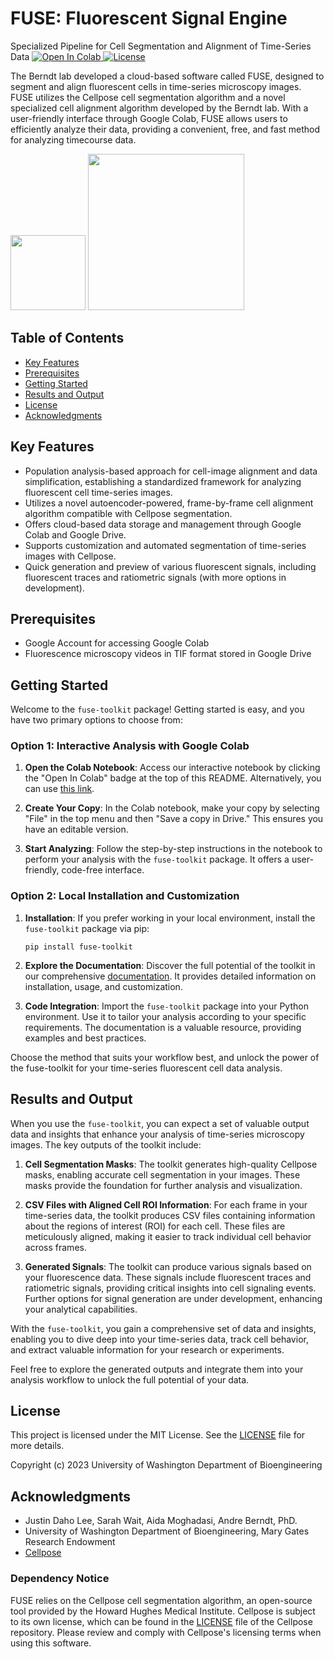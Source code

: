 <h1>
  <b>FUSE</b>: Fluorescent Signal Engine
</h1>

Specialized Pipeline for Cell Segmentation and Alignment of Time-Series Data
<a target="_blank" href="https://colab.research.google.com/github/shanizu/FUSE/blob/main/FUSE.ipynb">
  <img src="https://colab.research.google.com/assets/colab-badge.svg" alt="Open In Colab"/>
</a>
[![License](https://img.shields.io/badge/license-MIT-green)](./LICENSE)

The Berndt lab developed a cloud-based software called FUSE, designed to segment and align fluorescent cells in time-series microscopy images. FUSE utilizes the Cellpose cell segmentation algorithm and a novel specialized cell alignment algorithm developed by the Berndt lab. With a user-friendly interface through Google Colab, FUSE allows users to efficiently analyze their data, providing a convenient, free, and fast method for analyzing timecourse data.

<p float="left">
  <img src="https://res.cloudinary.com/apideck/image/upload/v1615737977/icons/google-colab.png" width="120" />
  <img src="fuse.png" width="250">
</p>

## Table of Contents
- [Key Features](#key-features)
- [Prerequisites](#prerequisites)
- [Getting Started](#getting-started)
- [Results and Output](#results-and-output)
- [License](#license)
- [Acknowledgments](#acknowledgments)

## Key Features
- Population analysis-based approach for cell-image alignment and data simplification, establishing a standardized framework for analyzing fluorescent cell time-series images.
- Utilizes a novel autoencoder-powered, frame-by-frame cell alignment algorithm compatible with Cellpose segmentation.
- Offers cloud-based data storage and management through Google Colab and Google Drive.
- Supports customization and automated segmentation of time-series images with Cellpose.
- Quick generation and preview of various fluorescent signals, including fluorescent traces and ratiometric signals (with more options in development).

## Prerequisites
- Google Account for accessing Google Colab
- Fluorescence microscopy videos in TIF format stored in Google Drive

## Getting Started

Welcome to the `fuse-toolkit` package! Getting started is easy, and you have two primary options to choose from:

### Option 1: Interactive Analysis with Google Colab

1. **Open the Colab Notebook**: Access our interactive notebook by clicking the "Open In Colab" badge at the top of this README. Alternatively, you can use [this link](https://colab.research.google.com/github/shanizu/FUSE/blob/main/FUSE.ipynb).

2. **Create Your Copy**: In the Colab notebook, make your copy by selecting "File" in the top menu and then "Save a copy in Drive." This ensures you have an editable version.

3. **Start Analyzing**: Follow the step-by-step instructions in the notebook to perform your analysis with the `fuse-toolkit` package. It offers a user-friendly, code-free interface.

### Option 2: Local Installation and Customization

1. **Installation**: If you prefer working in your local environment, install the `fuse-toolkit` package via pip:

   ```shell
   pip install fuse-toolkit

2. **Explore the Documentation**: Discover the full potential of the toolkit in our comprehensive [documentation](https://github.com/shanizu/FUSE). It provides detailed information on installation, usage, and customization.

3. **Code Integration**: Import the `fuse-toolkit` package into your Python environment. Use it to tailor your analysis according to your specific requirements. The documentation is a valuable resource, providing examples and best practices.

Choose the method that suits your workflow best, and unlock the power of the fuse-toolkit for your time-series fluorescent cell data analysis.

## Results and Output

When you use the `fuse-toolkit`, you can expect a set of valuable output data and insights that enhance your analysis of time-series microscopy images. The key outputs of the toolkit include:

1. **Cell Segmentation Masks**: The toolkit generates high-quality Cellpose masks, enabling accurate cell segmentation in your images. These masks provide the foundation for further analysis and visualization.

2. **CSV Files with Aligned Cell ROI Information**: For each frame in your time-series data, the toolkit produces CSV files containing information about the regions of interest (ROI) for each cell. These files are meticulously aligned, making it easier to track individual cell behavior across frames.

3. **Generated Signals**: The toolkit can produce various signals based on your fluorescence data. These signals include fluorescent traces and ratiometric signals, providing critical insights into cell signaling events. Further options for signal generation are under development, enhancing your analytical capabilities.

With the `fuse-toolkit`, you gain a comprehensive set of data and insights, enabling you to dive deep into your time-series data, track cell behavior, and extract valuable information for your research or experiments.

Feel free to explore the generated outputs and integrate them into your analysis workflow to unlock the full potential of your data.

## License
This project is licensed under the MIT License. See the [LICENSE](LICENSE) file for more details.

Copyright (c) 2023 University of Washington Department of Bioengineering

## Acknowledgments
- Justin Daho Lee, Sarah Wait, Aida Moghadasi, Andre Berndt, PhD.
- University of Washington Department of Bioengineering, Mary Gates Research Endowment
- [Cellpose](https://github.com/MouseLand/cellpose)

### Dependency Notice
FUSE relies on the Cellpose cell segmentation algorithm, an open-source tool provided by the Howard Hughes Medical Institute. Cellpose is subject to its own license, which can be found in the [LICENSE](https://github.com/MouseLand/cellpose/blob/main/LICENSE) file of the Cellpose repository. Please review and comply with Cellpose's licensing terms when using this software.
